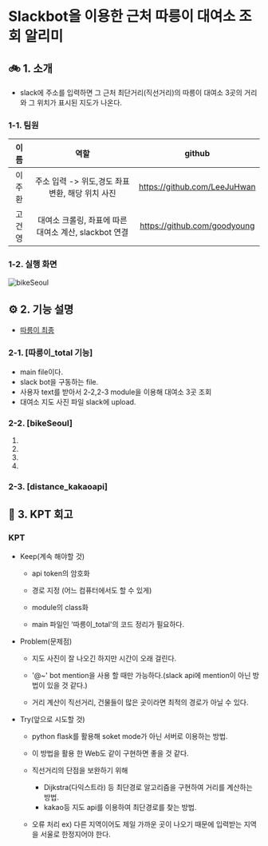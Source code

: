 # Slackbot을 이용한 근처 따릉이 대여소 조회 알리미
## 🚲 1. 소개
* slack에 주소를 입력하면 그 근처 최단거리(직선거리)의 따릉이 대여소 3곳의 거리와 그 위치가 표시된 지도가 나온다.
### 1-1. 팀원
|이름|역할|github|
|:---:|:-------:|:---:|
|이주환|주소 입력 -> 위도,경도 좌표 변환, 해당 위치 사진|https://github.com/LeeJuHwan|
|고건영|대여소 크롤링, 좌표에 따른 대여소 계산, slackbot 연결|https://github.com/goodyoung|

### 1-2. 실행 화면
![bikeSeoul](https://user-images.githubusercontent.com/10703294/206843948-bc91f91e-2a74-4254-ba6a-49b33905f4cd.gif)

## ⚙︎ 2. 기능 설명
- [따릉이 최종](https://github.com/goodyoung/bikeSeoul_slackbot/tree/main/%EB%94%B0%EB%A6%89%EC%9D%B4%20%EC%B5%9C%EC%A2%85)
### 2-1. [따릉이_total 기능]
- main file이다.
- slack bot을 구동하는 file.
- 사용자 text를 받아서 2-2,2-3 module을 이용해 대여소 3곳 조회
- 대여소 지도 사진 파일 slack에 upload.
### 2-2. [bikeSeoul]
1.
2.
3.
4.
### 2-3. [distance_kakaoapi]

## 🙋 3. KPT 회고  
### KPT
  + Keep(계속 해야할 것)
    + api token의 암호화

    + 경로 지정 (어느 컴퓨터에서도 할 수 있게)

    + module의 class화 

    + main 파일인 '따릉이_total'의 코드 정리가 필요하다.
  + Problem(문제점)
    + 지도 사진이 잘 나오긴 하지만 시간이 오래 걸린다.

    + '@~' bot mention을 사용 할 때만 가능하다.(slack api에 mention이 아닌 방법이 있을 것 같다.)
 
    + 거리 계산이 직선거리, 건물들이 많은 곳이라면 최적의 경로가 아닐 수 있다.

  + Try(앞으로 시도할 것)
    + python flask를 활용해 soket mode가 아닌 서버로 이용하는 방법.
 
    + 이 방법을 활용 한 Web도 같이 구현하면 좋을 것 같다.
 
    + 직선거리의 단점을 보완하기 위해 
      + Dijkstra(다익스트라) 등 최단경로 알고리즘을 구현하여 거리를 계산하는 방법.
      + kakao등 지도 api를 이용하여 최단경로를 찾는 방법.
    + 오류 처리 ex) 다른 지역이어도 제일 가까운 곳이 나오기 때문에 입력받는 지역을 서울로 한정지어야 한다.


